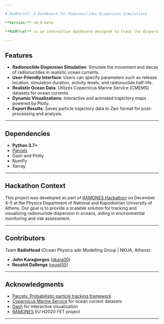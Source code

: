 ```yaml
---

# RadParcel: A Dashboard for Radionuclides Dispersion Simulations

**Version:** v0.0-beta  

**RadPrcel** is an interactive dashboard designed to track the dispersion of radionuclides in the ocean. Built with the power of the [**OceanParcels**](https://oceanparcels.org/) Langrangian Simulator, Python, and Plotly Dash, this project enables visualization and analysis of radionuclides trajectories and activity decay influenced by ocean currents.

---
```


## Features

- **Radionuclide Dispersion Simulation**: Simulate the movement and decay of radionuclides in realistic ocean currents.
- **User-Friendly Interface**: Users can specify parameters such as release location, simulation duration, activity levels, and radionuclide half-life.
- **Realistic Ocean Data**: Utilizes Copernicus Marine Service (CMEMS) datasets for ocean currents.
- **Dynamic Visualizations**: Interactive and animated trajectory maps powered by Plotly.
- **Export Results**: Saves particle trajectory data to Zarr format for post-processing and analysis.

---

## Dependencies

- **Python 3.7+**
- [Parcels](https://oceanparcels.org/)
- Dash and Plotly  
- NumPy  
- Xarray  

---

## **Hackathon Context**

This project was developed as part of [RAMONES Hackathon](https://sites.google.com/view/ramones-hackathon-2024/home) on December 4-5 at the Physics Department of National and Kapodistrian University of Athens. Our goal is to provide a scalable solution for tracking and visualizing radionuclide dispersion in oceans, aiding in environmental monitoring and risk assessment.

---

## **Contributors**

Team **RadioHead** (Ocean Physics adn Modelling Group | NKUA, Athens):

- **John Karagiorgos** ([gkara00](https://github.com/gkara00))
- **Roushit Dallenga** ([rousit55](https://github.com/rousit55))

---

## Acknowledgments

- [Parcels: Probabilistic particle tracking framework](https://oceanparcels.org/)
- [Copernicus Marine Service](https://marine.copernicus.eu/) for ocean current datasets
- [Dash](https://dash.plotly.com/) for interactive visualization
- [RAMONES](https://ramones-project.eu/) EU H2020 FET project

---
